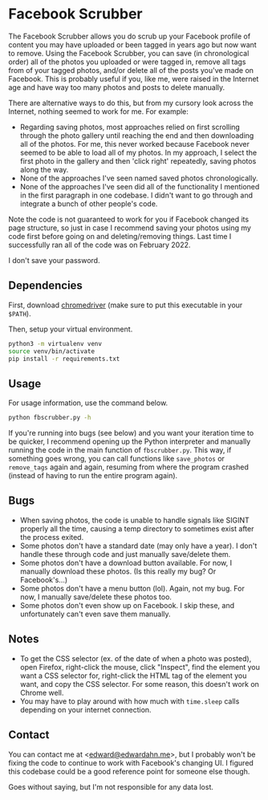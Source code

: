 # Facebook Scrubber

The Facebook Scrubber allows you do scrub up your Facebook profile of content
you may have uploaded or been tagged in years ago but now want to remove. Using
the Facebook Scrubber, you can save (in chronological order) all of the photos
you uploaded or were tagged in, remove all tags from of your tagged photos,
and/or delete all of the posts you've made on Facebook.  This is probably useful
if you, like me, were raised in the Internet age and have way too many photos
and posts to delete manually.

There are alternative ways to do this, but from my cursory look across the
Internet, nothing seemed to work for me. For example:
* Regarding saving photos, most approaches relied on first scrolling through the
  photo gallery until reaching the end and then downloading all of the photos.
  For me, this never worked because Facebook never seemed to be able to load all
  of my photos. In my approach, I select the first photo in the gallery and then
  'click right' repeatedly, saving photos along the way.
* None of the approaches I've seen named saved photos chronologically.
* None of the approaches I've seen did all of the functionality I mentioned in
  the first paragraph in one codebase. I didn't want to go through and integrate
  a bunch of other people's code.

Note the code is not guaranteed to work for you if Facebook changed its page
structure, so just in case I recommend saving your photos using my code first
before going on and deleting/removing things. Last time I successfully ran all
of the code was on February 2022.

I don't save your password.

## Dependencies

First, download [chromedriver](https://chromedriver.chromium.org/home) (make
sure to put this executable in your `$PATH`).

Then, setup your virtual environment.

```bash
python3 -m virtualenv venv
source venv/bin/activate
pip install -r requirements.txt
```

## Usage

For usage information, use the command below.

```bash
python fbscrubber.py -h
```

If you're running into bugs (see below) and you want your iteration time to be
quicker, I recommend opening up the Python interpreter and manually running the
code in the main function of `fbscrubber.py`. This way, if something goes wrong,
you can call functions like `save_photos` or `remove_tags` again and again,
resuming from where the program crashed (instead of having to run the entire
program again).

## Bugs

* When saving photos, the code is unable to handle signals like SIGINT properly
  all the time, causing a temp directory to sometimes exist after the process
  exited.
* Some photos don't have a standard date (may only have a year). I don't handle
  these through code and just manually save/delete them.
* Some photos don't have a download button available. For now, I manually
  download these photos. (Is this really my bug? Or Facebook's...)
* Some photos don't have a menu button (lol). Again, not my bug. For now, I
  manually save/delete these photos too.
* Some photos don't even show up on Facebook. I skip these, and unfortunately
  can't even save them manually.

## Notes

* To get the CSS selector (ex. of the date of when a photo was posted), open
  Firefox, right-click the mouse, click "Inspect", find the element you want a
  CSS selector for, right-click the HTML tag of the element you want, and copy
  the CSS selector. For some reason, this doesn't work on Chrome well.
* You may have to play around with how much with `time.sleep` calls depending on
  your internet connection.

## Contact

You can contact me at <<edward@edwardahn.me>>, but I probably won't be fixing
the code to continue to work with Facebook's changing UI. I figured this
codebase could be a good reference point for someone else though.

Goes without saying, but I'm not responsible for any data lost.

